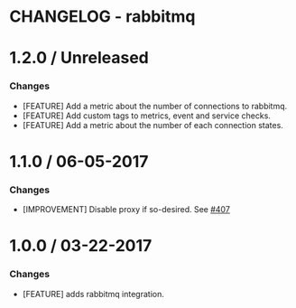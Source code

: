 # CHANGELOG - rabbitmq

1.2.0 / Unreleased
==================

### Changes

* [FEATURE] Add a metric about the number of connections to rabbitmq.
* [FEATURE] Add custom tags to metrics, event and service checks.
* [FEATURE] Add a metric about the number of each connection states.

1.1.0 / 06-05-2017
==================

### Changes

* [IMPROVEMENT] Disable proxy if so-desired. See [#407][]

1.0.0 / 03-22-2017
==================

### Changes

* [FEATURE] adds rabbitmq integration.

<!--- The following link definition list is generated by PimpMyChangelog --->
[#407]: https://github.com/DataDog/integrations-core/issues/407
